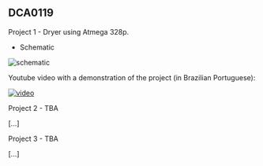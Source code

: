 ## DCA0119

Project 1 - Dryer using Atmega 328p.

* Schematic

![schematic](http://i.imgur.com/t88uHkk.png)

Youtube video with a demonstration of the project (in Brazilian Portuguese):

[![video](https://img.youtube.com/vi/pO7yiydMlY8/0.jpg)](https://www.youtube.com/watch?v=pO7yiydMlY8)


Project 2 - TBA

[...]

Project 3 - TBA

[...]
